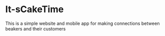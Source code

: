 # It-sCakeTime
This is a simple website and mobile app for making connections between beakers and their customers
